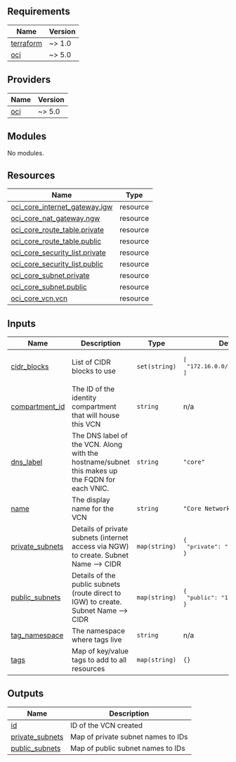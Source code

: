 <!-- BEGIN_TF_DOCS -->
## Requirements

| Name | Version |
|------|---------|
| <a name="requirement_terraform"></a> [terraform](#requirement\_terraform) | ~> 1.0 |
| <a name="requirement_oci"></a> [oci](#requirement\_oci) | ~> 5.0 |

## Providers

| Name | Version |
|------|---------|
| <a name="provider_oci"></a> [oci](#provider\_oci) | ~> 5.0 |

## Modules

No modules.

## Resources

| Name | Type |
|------|------|
| [oci_core_internet_gateway.igw](https://registry.terraform.io/providers/oracle/oci/latest/docs/resources/core_internet_gateway) | resource |
| [oci_core_nat_gateway.ngw](https://registry.terraform.io/providers/oracle/oci/latest/docs/resources/core_nat_gateway) | resource |
| [oci_core_route_table.private](https://registry.terraform.io/providers/oracle/oci/latest/docs/resources/core_route_table) | resource |
| [oci_core_route_table.public](https://registry.terraform.io/providers/oracle/oci/latest/docs/resources/core_route_table) | resource |
| [oci_core_security_list.private](https://registry.terraform.io/providers/oracle/oci/latest/docs/resources/core_security_list) | resource |
| [oci_core_security_list.public](https://registry.terraform.io/providers/oracle/oci/latest/docs/resources/core_security_list) | resource |
| [oci_core_subnet.private](https://registry.terraform.io/providers/oracle/oci/latest/docs/resources/core_subnet) | resource |
| [oci_core_subnet.public](https://registry.terraform.io/providers/oracle/oci/latest/docs/resources/core_subnet) | resource |
| [oci_core_vcn.vcn](https://registry.terraform.io/providers/oracle/oci/latest/docs/resources/core_vcn) | resource |

## Inputs

| Name | Description | Type | Default | Required |
|------|-------------|------|---------|:--------:|
| <a name="input_cidr_blocks"></a> [cidr\_blocks](#input\_cidr\_blocks) | List of CIDR blocks to use | `set(string)` | <pre>[<br/>  "172.16.0.0/16"<br/>]</pre> | no |
| <a name="input_compartment_id"></a> [compartment\_id](#input\_compartment\_id) | The ID of the identity compartment that will house this VCN | `string` | n/a | yes |
| <a name="input_dns_label"></a> [dns\_label](#input\_dns\_label) | The DNS label of the VCN. Along with the hostname/subnet this makes up the FQDN for each VNIC. | `string` | `"core"` | no |
| <a name="input_name"></a> [name](#input\_name) | The display name for the VCN | `string` | `"Core Network"` | no |
| <a name="input_private_subnets"></a> [private\_subnets](#input\_private\_subnets) | Details of private subnets (internet access via NGW) to create. Subnet Name --> CIDR | `map(string)` | <pre>{<br/>  "private": "172.16.0.16/28"<br/>}</pre> | no |
| <a name="input_public_subnets"></a> [public\_subnets](#input\_public\_subnets) | Details of the public subnets (route direct to IGW) to create. Subnet Name --> CIDR | `map(string)` | <pre>{<br/>  "public": "172.16.0.0/28"<br/>}</pre> | no |
| <a name="input_tag_namespace"></a> [tag\_namespace](#input\_tag\_namespace) | The namespace where tags live | `string` | n/a | yes |
| <a name="input_tags"></a> [tags](#input\_tags) | Map of key/value tags to add to all resources | `map(string)` | `{}` | no |

## Outputs

| Name | Description |
|------|-------------|
| <a name="output_id"></a> [id](#output\_id) | ID of the VCN created |
| <a name="output_private_subnets"></a> [private\_subnets](#output\_private\_subnets) | Map of private subnet names to IDs |
| <a name="output_public_subnets"></a> [public\_subnets](#output\_public\_subnets) | Map of public subnet names to IDs |
<!-- END_TF_DOCS -->